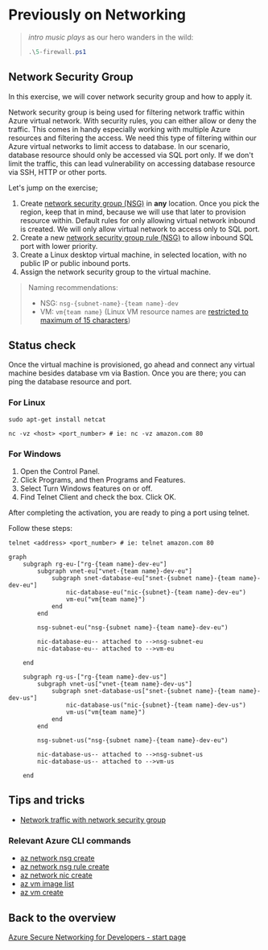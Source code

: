 # Previously on Networking

> *intro music plays* as our hero wanders in the wild:
>
> ```ps1
> .\5-firewall.ps1
> ```

## Network Security Group

In this exercise, we will cover network security group and how to apply it.

Network security group is being used for filtering network traffic within Azure virtual network. With security rules, you can either allow or deny the traffic. This comes in handy especially working with multiple Azure resources and filtering the access. We need this type of filtering within our Azure virtual networks to limit access to database. In our scenario, database resource should only be accessed via SQL port only. If we don't limit the traffic, this can lead vulnerability on accessing database resource via SSH, HTTP or other ports.

Let's jump on the exercise;

1. Create [network security group (NSG)](https://learn.microsoft.com/azure/virtual-network/network-security-groups-overview) in **any** location. Once you pick the region, keep that in mind, because we will use that later to provision resource within.
    Default rules for only allowing virtual network inbound is created. We will only allow virtual network to access only to SQL port.
2. Create a new [network security group rule (NSG)](https://learn.microsoft.com/azure/virtual-network/network-security-groups-overview#security-rules) to allow inbound SQL port with lower priority.
3. Create a Linux desktop virtual machine, in selected location, with no public IP or public inbound ports.
4. Assign the network security group to the virtual machine.

> Naming recommendations:
>
> * NSG: `nsg-{subnet-name}-{team name}-dev`
> * VM: `vm{team name}` (Linux VM resource names are [restricted to maximum of 15 characters](https://learn.microsoft.com/azure/azure-resource-manager/management/resource-name-rules#microsoftcompute))

## Status check

Once the virtual machine is provisioned, go ahead and connect any virtual machine besides database vm via Bastion. Once you are there; you can ping the database resource and port.

### For Linux

```shell
sudo apt-get install netcat

nc -vz <host> <port_number> # ie: nc -vz amazon.com 80  
```

### For Windows

1. Open the Control Panel.
2. Click Programs, and then Programs and Features.
3. Select Turn Windows features on or off.
4. Find Telnet Client and check the box. Click OK.

After completing the activation, you are ready to ping a port using telnet.

Follow these steps:

```shell
telnet <address> <port_number> # ie: telnet amazon.com 80  
```

```mermaid
graph
    subgraph rg-eu-["rg-{team name}-dev-eu"]
        subgraph vnet-eu["vnet-{team name}-dev-eu"]
            subgraph snet-database-eu["snet-{subnet name}-{team name}-dev-eu"]
                nic-database-eu("nic-{subnet}-{team name}-dev-eu")
                vm-eu("vm{team name}")
            end
        end

        nsg-subnet-eu("nsg-{subnet name}-{team name}-dev-eu")
        
        nic-database-eu-- attached to -->nsg-subnet-eu
        nic-database-eu-- attached to -->vm-eu

    end

    subgraph rg-us-["rg-{team name}-dev-us"]
        subgraph vnet-us["vnet-{team name}-dev-us"]
            subgraph snet-database-us["snet-{subnet name}-{team name}-dev-us"]
                nic-database-us("nic-{subnet}-{team name}-dev-us")
                vm-us("vm{team name}")
            end
        end

        nsg-subnet-us("nsg-{subnet name}-{team name}-dev-eu")
        
        nic-database-us-- attached to -->nsg-subnet-us
        nic-database-us-- attached to -->vm-us

    end

```

## Tips and tricks

* [Network traffic with network security group](https://learn.microsoft.com/en-gb/azure/virtual-network/tutorial-filter-network-traffic)

### Relevant Azure CLI commands

* [az network nsg create](https://learn.microsoft.com/cli/azure/network/nsg?view=azure-cli-latest#az-network-nsg-create())
* [az network nsg rule create](https://learn.microsoft.com/cli/azure/network/nsg/rule?view=azure-cli-latest#az-network-nsg-rule-create())
* [az network nic create](https://learn.microsoft.com/cli/azure/network/nic?view=azure-cli-latest#az-network-nic-create())
* [az vm image list](https://learn.microsoft.com/cli/azure/vm/image?view=azure-cli-latest#az-vm-image-list())
* [az vm create](https://learn.microsoft.com/cli/azure/vm?view=azure-cli-latest#az-vm-create())

## Back to the overview

[Azure Secure Networking for Developers - start page](/README.md)

